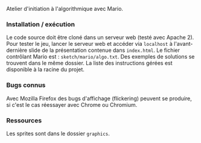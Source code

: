 Atelier d'initiation à l'algorithmique avec Mario.

### Installation / exécution

Le code source doit être cloné dans un serveur web (testé avec Apache 2). Pour tester le jeu, lancer le serveur web et accéder via ```localhost``` à l'avant-dernière slide de la présentation contenue dans ```index.html```. Le fichier contrôlant Mario est : ```sketch/mario/algo.txt```. Des exemples de solutions se trouvent dans le même dossier. La liste des instructions gérées est disponible à la racine du projet.

### Bugs connus

Avec Mozilla Firefox des bugs d'affichage (flickering) peuvent se produire, si c'est le cas réessayer avec Chrome ou Chromium.

### Ressources

Les sprites sont dans le dossier ```graphics```.
